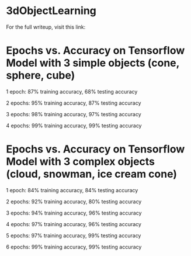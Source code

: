 # 3dObjectLearning
For the full writeup, visit this link: 

# Epochs vs. Accuracy on Tensorflow Model with 3 simple objects (cone, sphere, cube)
1 epoch: 87% training accuracy, 68% testing accuracy

2 epochs: 95% training accuracy, 87% testing accuracy

3 epochs: 98% training accuracy, 97% testing accuracy

4 epochs: 99% training accuracy, 99% testing accuracy

# Epochs vs. Accuracy on Tensorflow Model with 3 complex objects (cloud, snowman, ice cream cone)
1 epoch: 84% training accuracy, 84% testing accuracy

2 epochs: 92% training accuracy, 80% testing accuracy

3 epochs: 94% training accuracy, 96% testing accuracy

4 epochs: 97% training accuracy, 96% testing accuracy

5 epochs: 97% training accuracy, 99% testing accuracy

6 epochs: 99% training accuracy, 99% testing accuracy

